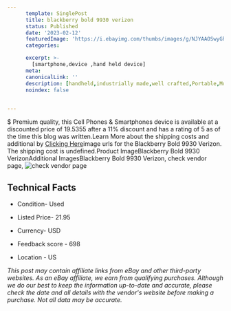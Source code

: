 ```yaml
---
      template: SinglePost
      title: blackberry bold 9930 verizon
      status: Published
      date: '2023-02-12'
      featuredImage: 'https://i.ebayimg.com/thumbs/images/g/NJYAAOSwyGhj4a4P/s-l225.jpg'
      categories: 

      excerpt: >-
        [smartphone,device ,hand held device]
      meta:
      canonicalLink: ''
      description: [handheld,industrially made,well crafted,Portable,Mobile,Compact,Convenient,Lightweight,Maneuverable,Man-portable,Miniature,Carriable,Hand-held,Light,Holdable,Transportable,Mobile device,Pocket-sized,On-the-go,Wireless,Cordless,Compact size,Convenient size, smartphone,device ,hand held device]
      noindex: false

        
---
```

$
    Premium quality, this Cell Phones & Smartphones device is available at a discounted price of 19.5355 after a 11% discount and has a rating of 5 as of the time this blog was written.Learn More about the shipping costs and additional by [Clicking Here](https://www.ebay.com/itm/334735685521?hash=item4defcd3791%3Ag%3ANJYAAOSwyGhj4a4P&mkevt=1&mkcid=1&mkrid=711-53200-19255-0&campid=%253CePNCampaignId%253E&customid=%253CreferenceId%253E&toolid=10049)image urls for the Blackberry Bold 9930 Verizon. The shipping cost is undefined.Product ImageBlackberry Bold 9930 VerizonAdditional ImagesBlackberry Bold 9930 Verizon, check vendor page, ![check vendor page](https://origin-galleryplus.ebayimg.com/ws/web/334735685521_2_0_1/225x225.jpg,https://origin-galleryplus.ebayimg.com/ws/web/334735685521_3_0_1/225x225.jpg,https://origin-galleryplus.ebayimg.com/ws/web/334735685521_4_0_1/225x225.jpg,https://origin-galleryplus.ebayimg.com/ws/web/334735685521_5_0_1/225x225.jpg,https://origin-galleryplus.ebayimg.com/ws/web/334735685521_6_0_1/225x225.jpg,https://origin-galleryplus.ebayimg.com/ws/web/334735685521_7_0_1/225x225.jpg,https://origin-galleryplus.ebayimg.com/ws/web/334735685521_8_0_1/225x225.jpg,https://origin-galleryplus.ebayimg.com/ws/web/334735685521_9_0_1/225x225.jpg)
    
    

 ## Technical Facts 



     
      

 - Condition- Used 


      

 - Listed Price- 21.95 


      

 - Currency- USD 


      

 - Feedback score - 698 


      

 - Location - US 


      
      

 *_This post may contain affiliate links from eBay and other third-party websites. As an eBay affiliate, we earn from qualifying purchases. Although we do our best to keep the information up-to-date and accurate, please check the date and all details with the vendor's website before making a purchase. Not all data may be accurate._*



    
    
    
    
    